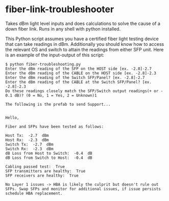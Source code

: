 # fiber-link-troubleshooter
Takes dBm light level inputs and does calculations to solve the cause of a down fiber link. Runs in any shell with python installed.

This Python script assumes you have a certified fiber light testing device that can take readings in dBm. Additionally you should know how to access the relevant OS and switch to attain the readings from either SFP unit. Here is an example of the input-output of this script:

```
$ python fiber-troubleshooting.py
Enter the dBm reading of the SFP on the HOST side [ex. -2.8]-2.7
Enter the dBm reading of the CABLE on the HOST side [ex. -2.8]-2.3
Enter the dBm reading of the Switch SFP/Panel? [ex. -2.8]-2.7
Enter the dBm reading of the CABLE at the Switch SFP/Panel? [ex. -2.8]-2.3
Do these readings closely match the SFP/Switch output readings(+ or - 0.1 dB)? (0 = No, 1 = Yes, 2 = Unknown)1

The following is the prefab to send Support...


Hello,

Fiber and SFPs have been tested as follows:

Host Tx:  -2.7  dBm
Host Rx:  -2.3  dBm
Switch Tx:  -2.7  dBm
Switch Rx:  -2.3  dBm
dB Loss from Host to Switch:  -0.4  dB
dB Loss from Switch to Host:  -0.4  dB

Cabling passed test:  True
SFP transmitters are healthy:  True
SFP receivers are healthy:  True

No Layer 1 issues -> HBA is likely the culprit but doesn't rule out SFPs. Swap SFPs and monitor for additional issues, if issue persists schedule HBA replacement.
```
